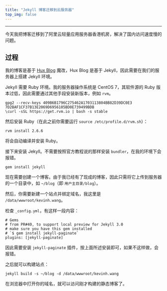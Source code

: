 ```yaml
---
title: "Jekyll 博客迁移到云服务器"
top_img: false
---
```


---

今天我把博客迁移到了阿里云轻量应用服务器香港机房，解决了国内访问速度慢的问题。

## 过程

我的博客是基于 [Hux Blog](https://github.com/Huxpro/huxpro.github.io) 魔改，Hux Blog 是基于 Jekyll，因此需要在我们的服务器上搭建 Jekyll 环境。

Jekyll 需要 Ruby 环境。我的服务器操作系统是 CentOS 7，其软件源的 Ruby 版本过低，因此需要通过其他手段安装新版本，例如 `rvm`。
```
gpg2 --recv-keys 409B6B1796C275462A1703113804BB82D39DC0E3 7D2BAF1CF37B13E2069D6956105BD0E739499BDB
\curl -sSL https://get.rvm.io | bash -s stable
```
然后安装 Ruby（在此之前你需要运行 `source /etc/profile.d/rvm.sh`）：
```
rvm install 2.6.6
```
将会自动编译并安装 Ruby。

接下来安装 Jekyll。不需要按照官方教程说的那样安装 `bundler`，在我的环境下会报错。
```
gem install jekyll
```
现在需要创建一个博客。由于我已经有了现成的博客，因此只需将它上传到服务器的一个目录中，如 `~/blog`（即 `用户主目录/blog`）。

然后，你需要新建一个站点并绑定域名，我这里是 `/data/wwwroot/kevinh.wang`。

检查 `_config.yml`，有这样一段内容：
```
# Gems
# from PR#40, to support local preview for Jekyll 3.0
# make sure you have this gem installed
# `$ gem install jekyll-paginate`
plugins: [jekyll-paginate]
```
因此需要安装 `jekyll-paginate` 插件，按上面所述安装即可，如果不这样做，会报错。

之后就可以构建站点：
```
jekyll build -s ~/blog -d /data/wwwroot/kevinh.wang
```
在浏览器中打开你的域名，就可以访问刚才构建的静态博客了。
